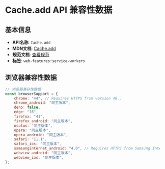 # Cache.add API 兼容性数据

## 基本信息

- **API名称**: `Cache.add`
- **MDN文档**: [Cache.add](https://developer.mozilla.org/docs/Web/API/Cache/add)
- **规范文档**: [查看规范](https://w3c.github.io/ServiceWorker/#cache-add)
- **标签**: `web-features:service-workers`

## 浏览器兼容性数据

```javascript
// 浏览器兼容性数据
const browserSupport = {
    chrome: "44", // Requires HTTPS from version 46.,
    chrome_android: "同主版本",
    deno: false,
    edge: "16",
    firefox: "41",
    firefox_android: "同主版本",
    oculus: "同主版本",
    opera: "同主版本",
    opera_android: "同主版本",
    safari: "11.1",
    safari_ios: "同主版本",
    samsunginternet_android: "4.0", // Requires HTTPS from Samsung Internet 5.0.,
    webview_android: "同主版本",
    webview_ios: "同主版本",
};

```


